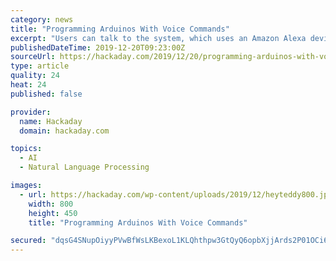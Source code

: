 ```yaml
---
category: news
title: "Programming Arduinos With Voice Commands"
excerpt: "Users can talk to the system, which uses an Amazon Alexa device for natural language voice recognition. This enables HeyTeddy to respond to questions like “how do I use a flex sensor?”"
publishedDateTime: 2019-12-20T09:23:00Z
sourceUrl: https://hackaday.com/2019/12/20/programming-arduinos-with-voice-commands/
type: article
quality: 24
heat: 24
published: false

provider:
  name: Hackaday
  domain: hackaday.com

topics:
  - AI
  - Natural Language Processing

images:
  - url: https://hackaday.com/wp-content/uploads/2019/12/heyteddy800.jpg
    width: 800
    height: 450
    title: "Programming Arduinos With Voice Commands"

secured: "dqsG4SNupOiyyPVwBfWsLKBexoL1KLQhthpw3GtQyQ6opbXjjArds2P01OCi62dYVwnBLD8O4LnKJ2ENXmWeGxl1xH06mLL0Sb/bQFLfr7TluKgJSov9GZJ40Jcnp4Twhdetg8sWx6/WTs7d/Ypa002I6jDd+q7pUlChb4FqNQ6cbzrqGvS36bop5IokRWIuiPOdTCWIjCr3YrTl66T857bSMO3W0e4TtMBln20y+JBxtM3uAW8bfppOLGYC9Uevq8OqY2v3MrYe0vPlPlSUkg==;kTgSc48npS1dg7kQUD9ZIg=="
---
```


